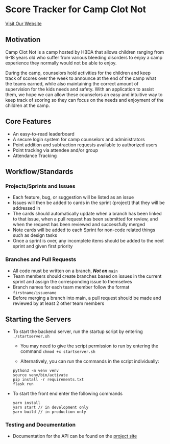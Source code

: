 # Score Tracker for Camp Clot Not

[Visit Our Website](https://tessa-hudson.github.io/Capstone_Fall2021/)

## Motivation

Camp Clot Not is a camp hosted by HBDA that allows children ranging from 6-18 years old who suffer from various bleeding disorders to enjoy a camp experience they normally would not be able to enjoy.

During the camp, counselors hold activities for the children and keep track of scores over the week to announce at the end of the camp what the teams earned, while also maintaining the correct amount of supervision for the kids needs and safety.
With an application to assist them, we hope we can allow these counselors an easy and intuitive way to keep track of scoring so they can focus on the needs and enjoyment of the children at the camp.​

## Core Features

- An easy-to-read leaderboard
- A secure login system for camp counselors and administrators
- Point addition and subtraction requests available to authorized users
- Point tracking via attendee and/or group
- Attendance Tracking

## Workflow/Standards

### Projects/Sprints and Issues

- Each feature, bug, or suggestion will be listed as an issue
- Issues will then be added to cards in the sprint (project) that they will be addressed in
- The cards should automatically update when a branch has been linked to that issue, when a pull request has been submitted for review, and when the request has been reviewed and successfully merged
- Note cards will be added to each Sprint for non-code related things such as design tasks
- Once a sprint is over, any incomplete items should be added to the next sprint and given first priority

### Branches and Pull Requests

- All code must be written on a branch, **_Not on_** `main`
- Team members should create branches based on issues in the current sprint and assign the corresponding issue to themselves
- Branch names for each team member follow the format `firstname/issuename`
- Before merging a branch into main, a pull request should be made and reviewed by at least 2 other team members

## Starting the Servers

- To start the backend server, run the startup script by entering `./startserver.sh`

  - You may need to give the script permission to run by entering the command `chmod +x startserver.sh`

  - Alternatively, you can run the commands in the script individually:

  ```
  python3 -m venv venv
  source venv/bin/activate
  pip install -r requirements.txt
  flask run

  ```

- To start the front end enter the following commands

  ```
  yarn install
  yarn start // in development only
  yarn build // in production only
  ```

### Testing and Documentation

- Documentation for the API can be found on the [project site](https://tessa-hudson.github.io/Capstone_Fall2021/api/)
